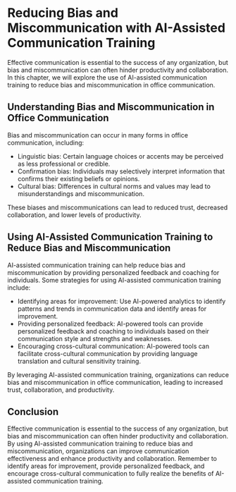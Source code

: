 Reducing Bias and Miscommunication with AI-Assisted Communication Training
====================================================================================================================================

Effective communication is essential to the success of any organization, but bias and miscommunication can often hinder productivity and collaboration. In this chapter, we will explore the use of AI-assisted communication training to reduce bias and miscommunication in office communication.

Understanding Bias and Miscommunication in Office Communication
---------------------------------------------------------------

Bias and miscommunication can occur in many forms in office communication, including:

* Linguistic bias: Certain language choices or accents may be perceived as less professional or credible.
* Confirmation bias: Individuals may selectively interpret information that confirms their existing beliefs or opinions.
* Cultural bias: Differences in cultural norms and values may lead to misunderstandings and miscommunication.

These biases and miscommunications can lead to reduced trust, decreased collaboration, and lower levels of productivity.

Using AI-Assisted Communication Training to Reduce Bias and Miscommunication
----------------------------------------------------------------------------

AI-assisted communication training can help reduce bias and miscommunication by providing personalized feedback and coaching for individuals. Some strategies for using AI-assisted communication training include:

* Identifying areas for improvement: Use AI-powered analytics to identify patterns and trends in communication data and identify areas for improvement.
* Providing personalized feedback: AI-powered tools can provide personalized feedback and coaching to individuals based on their communication style and strengths and weaknesses.
* Encouraging cross-cultural communication: AI-powered tools can facilitate cross-cultural communication by providing language translation and cultural sensitivity training.

By leveraging AI-assisted communication training, organizations can reduce bias and miscommunication in office communication, leading to increased trust, collaboration, and productivity.

Conclusion
----------

Effective communication is essential to the success of any organization, but bias and miscommunication can often hinder productivity and collaboration. By using AI-assisted communication training to reduce bias and miscommunication, organizations can improve communication effectiveness and enhance productivity and collaboration. Remember to identify areas for improvement, provide personalized feedback, and encourage cross-cultural communication to fully realize the benefits of AI-assisted communication training.
